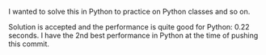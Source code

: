 I wanted to solve this in Python to practice on Python classes and so on.

Solution is accepted and the performance is quite good for Python: 0.22 seconds. I have the 2nd best performance in Python at the time of pushing this commit.